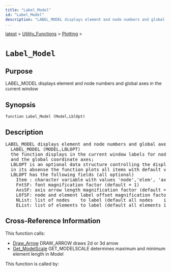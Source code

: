 ```yaml
---
title: "Label_Model"
id: "Label_Model"
description: "LABEL_MODEL displays element and node numbers and global axes in the current window"
...
```


<!-- <a name="_top"></a> -->
<!-- <div><a href="../../../.autoindex.md">Home</a> &gt;  -->
 <a href="#">latest</a> &gt; <a href="#">Utility_Functions</a> &gt; <a href=".autoindex.md">Plotting</a> &gt; 
<!-- Label_Model.m</div> -->

<!--<table width="100%"><tr><td align="left"><a href="../../../.autoindex.md"><img alt="<" border="0" src="../../../left.png">&nbsp;Master index</a></td>
<td align="right"><a href=".autoindex.md">Index for latest\Utility_Functions\Plotting&nbsp;<img alt=">" border="0" src="../../../right.png"></a></td></tr></table>-->
# `Label_Model`



## <a name="_name"></a>Purpose


LABEL_MODEL displays element and node numbers and global axes in the current window

<!-- <div class="box"><strong>LABEL_MODEL displays element and node numbers and global axes in the current window</strong></div> -->

## <a name="_synopsis"></a>Synopsis

`function Label_Model (Model,LblOpt)` 

## Description


<pre class="comment">LABEL_MODEL displays element and node numbers and global axes in the current window   
  LABEL_MODEL (MODEL,LBLOPT)
  the function displays in the current window labels for nodes and elements,
  and the global coordinate axes;
  LBLOPT is an optional data structure controlling the display;
  in its absense the function plots all items with default values;
  LBLOPT has the following fields (all optional)
    Item : character variable with values 'node','elem', 'axes' (default='all')
    FntSF: font magnification factor (default = 1)
    AxsSF: axis arrow length magnification factor (default = 1)
    LOfSF: node and element label offset magnification factor (default = 1)
    NList: list of nodes    to label (default all nodes    in the model)
    EList: list of elements to label (default all elements in the model)</pre>
<!-- <div class="fragment"><pre class="comment">LABEL_MODEL displays element and node numbers and global axes in the current window   
  LABEL_MODEL (MODEL,LBLOPT)
  the function displays in the current window labels for nodes and elements,
  and the global coordinate axes;
  LBLOPT is an optional data structure controlling the display;
  in its absense the function plots all items with default values;
  LBLOPT has the following fields (all optional)
    Item : character variable with values 'node','elem', 'axes' (default='all')
    FntSF: font magnification factor (default = 1)
    AxsSF: axis arrow length magnification factor (default = 1)
    LOfSF: node and element label offset magnification factor (default = 1)
    NList: list of nodes    to label (default all nodes    in the model)
    EList: list of elements to label (default all elements in the model)</pre></div> -->

<!-- crossreference -->
## <a name="_cross"></a>Cross-Reference Information

This function calls:
<ul style="list-style-image:url(../../../matlabicon.gif)">
<li><a href="/Functions/Draw_Arrow" class="code" title="function varargout = Draw_Arrow (Astr,Aend,Aln,PlotOpt)">Draw_Arrow</a>	DRAW_ARROW draws 2d or 3d arrow</li><li><a href="/Functions/Get_ModelScale" class="code" title="function [ModSc,maxL,minL] = Get_ModelScale (Model,Ratio)">Get_ModelScale</a>	GET_MODELSCALE determines maximum and minimum element length in Model</li></ul>

This function is called by:
<ul style="list-style-image:url(../../../matlabicon.gif)">
</ul>
<!-- crossreference -->




<!-- <hr><address>Generated on Mon 15-Feb-2021 18:38:47 by <strong><a href="http://www.artefact.tk/software/matlab/m2html/" title="Matlab Documentation in HTML">m2html</a></strong> &copy; 2005</address> -->